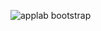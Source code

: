![applab bootstrap](https://user-images.githubusercontent.com/53371063/143943895-9b866277-4b3a-4fc9-bd86-32abcb5afa81.png)
